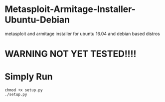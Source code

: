 # Metasploit-Armitage-Installer-Ubuntu-Debian
metasploit and armitage installer for ubuntu 16.04 and debian based distros
# WARNING NOT YET TESTED!!!!

# Simply Run
    chmod +x setup.py
    ./setup.py
